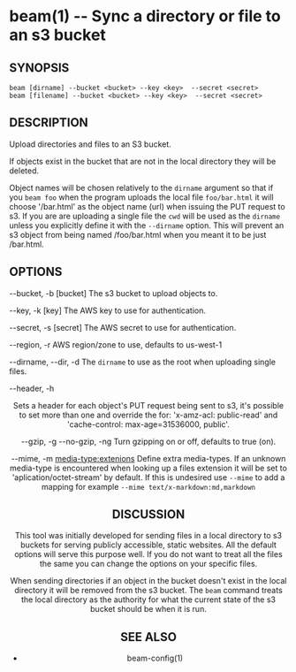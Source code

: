 beam(1) -- Sync a directory or file to an s3 bucket
===================================================

## SYNOPSIS

    beam [dirname] --bucket <bucket> --key <key>  --secret <secret>
    beam [filename] --bucket <bucket> --key <key>  --secret <secret>

## DESCRIPTION

Upload directories and files to an S3 bucket.

If objects exist in the bucket that are not in the local directory they will be deleted.

Object names will be chosen relatively to the `dirname` argument so that if you `beam foo` when the program uploads the local file `foo/bar.html` it will choose '/bar.html' as the object name (url) when issuing the PUT request to s3. If you are are uploading a single file the `cwd` will be used as the `dirname` unless you explicitly define it with the `--dirname` option. This will prevent an s3 object from being named /foo/bar.html when you meant it to be just /bar.html.

## OPTIONS

--bucket, -b [bucket]
  The s3 bucket to upload objects to.

--key, -k [key]
  The AWS key to use for authentication.

--secret, -s [secret]
  The AWS secret to use for authentication.

--region, -r <region>
  AWS region/zone to use, defaults to us-west-1

--dirname, --dir, -d <dirname>
  The `dirname` to use as the root when uploading single files.

--header, -h <header>
  Sets a header for each object's PUT request being sent to s3, it's possible to set more than one and override the for: 'x-amz-acl: public-read' and 'cache-control: max-age=31536000, public'.

--gzip, -g
--no-gzip, -ng
  Turn gzipping on or off, defaults to true (on).

--mime, -m <media-type:extenions>
  Define extra media-types. If an unknown media-type is encountered when looking up a files extension it will be set to 'aplication/octet-stream' by default. If this is undesired use `--mime` to add a mapping for example `--mime text/x-markdown:md,markdown`

## DISCUSSION

This tool was initially developed for sending files in a local directory to s3 buckets for serving publicly accessible, static websites. All the default options will serve this purpose well. If you do not want to treat all the files the same you can change the options on your specific files.

When sending directories if an object in the bucket doesn't exist in the local directory it will be removed from the s3 bucket. The `beam` command treats the local directory as the authority for what the current state of the s3 bucket should be when it is run.

## SEE ALSO

* beam-config(1)
